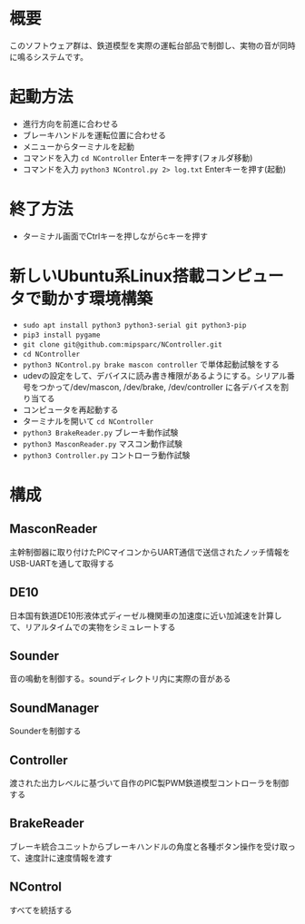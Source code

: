 # 概要
このソフトウェア群は、鉄道模型を実際の運転台部品で制御し、実物の音が同時に鳴るシステムです。

# 起動方法
- 進行方向を前進に合わせる
- ブレーキハンドルを運転位置に合わせる
- メニューからターミナルを起動
- コマンドを入力 `cd NController` Enterキーを押す(フォルダ移動)
- コマンドを入力 `python3 NControl.py 2> log.txt` Enterキーを押す(起動)

# 終了方法
- ターミナル画面でCtrlキーを押しながらcキーを押す

# 新しいUbuntu系Linux搭載コンピュータで動かす環境構築
- `sudo apt install python3 python3-serial git python3-pip`
- `pip3 install pygame`
- `git clone git@github.com:mipsparc/NController.git`
- `cd NController`
- `python3 NControl.py brake mascon controller` で単体起動試験をする
- udevの設定をして、デバイスに読み書き権限があるようにする。シリアル番号をつかって/dev/mascon, /dev/brake, /dev/controller に各デバイスを割り当てる
- コンピュータを再起動する
- ターミナルを開いて `cd NController`
- `python3 BrakeReader.py` ブレーキ動作試験
- `python3 MasconReader.py` マスコン動作試験
- `python3 Controller.py` コントローラ動作試験

# 構成
## MasconReader
主幹制御器に取り付けたPICマイコンからUART通信で送信されたノッチ情報をUSB-UARTを通して取得する

## DE10
日本国有鉄道DE10形液体式ディーゼル機関車の加速度に近い加減速を計算して、リアルタイムでの実物をシミュレートする

## Sounder
音の鳴動を制御する。soundディレクトリ内に実際の音がある

## SoundManager
Sounderを制御する

## Controller
渡された出力レベルに基づいて自作のPIC製PWM鉄道模型コントローラを制御する

## BrakeReader
ブレーキ統合ユニットからブレーキハンドルの角度と各種ボタン操作を受け取って、速度計に速度情報を渡す

## NControl
すべてを統括する
